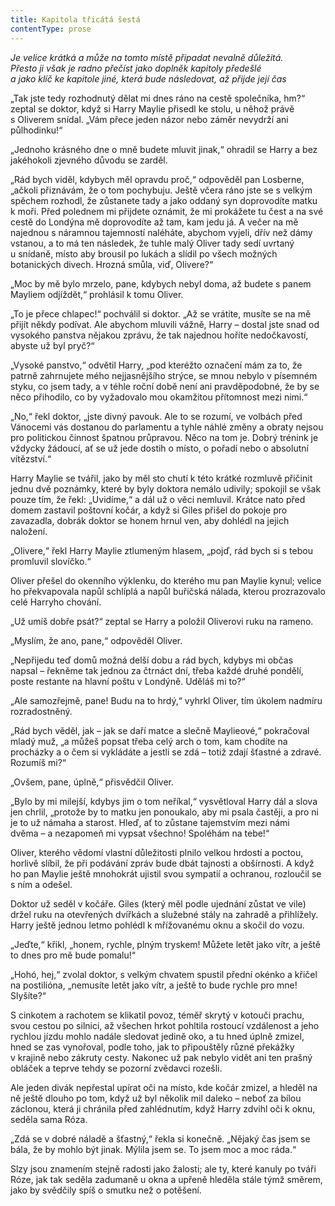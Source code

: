 ```yaml
---
title: Kapitola třicátá šestá
contentType: prose
---
```


<section>

_Je velice krátká a může na tomto místě připadat nevalně důležitá.  
Přesto ji však je radno přečíst jako doplněk kapitoly předešlé  
a jako klíč ke kapitole jiné, která bude následovat, až přijde její čas_

</section>

<section>

„Tak jste tedy rozhodnutý dělat mi dnes ráno na cestě společníka, hm?“ zeptal se doktor, když si Harry Maylie přisedl ke stolu, u něhož právě s Oliverem snídal. „Vám přece jeden názor nebo záměr nevydrží ani půlhodinku!“

„Jednoho krásného dne o mně budete mluvit jinak,“ ohradil se Harry a bez jakéhokoli zjevného důvodu se zarděl.

„Rád bych viděl, kdybych měl opravdu proč,“ odpověděl pan Losberne, „ačkoli přiznávám, že o tom pochybuju. Ještě včera ráno jste se s velkým spěchem rozhodl, že zůstanete tady a jako oddaný syn doprovodíte matku k moři. Před polednem mi přijdete oznámit, že mi prokážete tu čest a na své cestě do Londýna mě doprovodíte až tam, kam jedu já. A večer na mě najednou s náramnou tajemností naléháte, abychom vyjeli, dřív než dámy vstanou, a to má ten následek, že tuhle malý Oliver tady sedí uvrtaný u snídaně, místo aby brousil po lukách a slídil po všech možných botanických divech. Hrozná smůla, viď, Olivere?“

„Moc by mě bylo mrzelo, pane, kdybych nebyl doma, až budete s panem Mayliem odjíždět,“ prohlásil k tomu Oliver.

„To je přece chlapec!“ pochválil si doktor. „Až se vrátíte, musíte se na mě přijít někdy podívat. Ale abychom mluvili vážně, Harry – dostal jste snad od vysokého panstva nějakou zprávu, že tak najednou hoříte nedočkavostí, abyste už byl pryč?“

„Vysoké panstvo,“ odvětil Harry, „pod kteréžto označení mám za to, že patrně zahrnujete mého nejjasnějšího strýce, se mnou nebylo v písemném styku, co jsem tady, a v téhle roční době není ani pravděpodobné, že by se něco přihodilo, co by vyžadovalo mou okamžitou přítomnost mezi nimi.“

„No,“ řekl doktor, „jste divný pavouk. Ale to se rozumí, ve volbách před Vánocemi vás dostanou do parlamentu a tyhle náhlé změny a obraty nejsou pro politickou činnost špatnou průpravou. Něco na tom je. Dobrý trénink je vždycky žádoucí, ať se už jede dostih o místo, o pořadí nebo o absolutní vítězství.“

Harry Maylie se tvářil, jako by měl sto chutí k této krátké rozmluvě přičinit jednu dvě poznámky, které by byly doktora nemálo udivily; spokojil se však pouze tím, že řekl: „Uvidíme,“ a dál už o věci nemluvil. Krátce nato před domem zastavil poštovní kočár, a když si Giles přišel do pokoje pro zavazadla, dobrák doktor se honem hrnul ven, aby dohlédl na jejich naložení.

„Olivere,“ řekl Harry Maylie ztlumeným hlasem, „pojď, rád bych si s tebou promluvil slovíčko.“

Oliver přešel do okenního výklenku, do kterého mu pan Maylie kynul; velice ho překvapovala napůl schlíplá a napůl buřičská nálada, kterou prozrazovalo celé Harryho chování.

„Už umíš dobře psát?“ zeptal se Harry a položil Oliverovi ruku na rameno.

„Myslím, že ano, pane,“ odpověděl Oliver.

„Nepřijedu teď domů možná delší dobu a rád bych, kdybys mi občas napsal – řekněme tak jednou za čtrnáct dní, třeba každé druhé pondělí, poste restante na hlavní poštu v Londýně. Uděláš mi to?“

„Ale samozřejmě, pane! Budu na to hrdý,“ vyhrkl Oliver, tím úkolem nadmíru rozradostněný.

„Rád bych věděl, jak – jak se daří matce a slečně Maylieové,“ pokračoval mladý muž, „a můžeš popsat třeba celý arch o tom, kam chodíte na procházky a o čem si vykládáte a jestli se zdá – totiž zdají šťastné a zdravé. Rozumíš mi?“

„Ovšem, pane, úplně,“ přisvědčil Oliver.

„Bylo by mi milejší, kdybys jim o tom neříkal,“ vysvětloval Harry dál a slova jen chrlil, „protože by to matku jen ponoukalo, aby mi psala častěji, a pro ni je to už námaha a starost. Hleď, ať to zůstane tajemstvím mezi námi dvěma – a nezapomeň mi vypsat všechno! Spoléhám na tebe!“

Oliver, kterého vědomí vlastní důležitosti plnilo velkou hrdostí a poctou, horlivě slíbil, že při podávání zpráv bude dbát tajnosti a obšírnosti. A když ho pan Maylie ještě mnohokrát ujistil svou sympatií a ochranou, rozloučil se s ním a odešel.

Doktor už seděl v kočáře. Giles (který měl podle ujednání zůstat ve vile) držel ruku na otevřených dvířkách a služebné stály na zahradě a přihlížely. Harry ještě jednou letmo pohlédl k mřížovanému oknu a skočil do vozu.

„Jeďte,“ křikl, „honem, rychle, plným tryskem! Můžete letět jako vítr, a ještě to dnes pro mě bude pomalu!“

„Hohó, hej,“ zvolal doktor, s velkým chvatem spustil přední okénko a křičel na postilióna, „nemusíte letět jako vítr, a ještě to bude rychle pro mne! Slyšíte?“

S cinkotem a rachotem se klikatil povoz, téměř skrytý v kotouči prachu, svou cestou po silnici, až všechen hrkot pohltila rostoucí vzdálenost a jeho rychlou jízdu mohlo nadále sledovat jedině oko, a tu hned úplně zmizel, hned se zas vynořoval, podle toho, jak to připouštěly různé překážky v krajině nebo zákruty cesty. Nakonec už pak nebylo vidět ani ten prašný obláček a teprve tehdy se pozorní zvědavci rozešli.

Ale jeden divák nepřestal upírat oči na místo, kde kočár zmizel, a hleděl na ně ještě dlouho po tom, když už byl několik mil daleko – neboť za bílou záclonou, která ji chránila před zahlédnutím, když Harry zdvihl oči k oknu, seděla sama Róza.

„Zdá se v dobré náladě a šťastný,“ řekla si konečně. „Nějaký čas jsem se bála, že by mohlo být jinak. Mýlila jsem se. To jsem moc a moc ráda.“

Slzy jsou znamením stejně radosti jako žalosti; ale ty, které kanuly po tváři Róze, jak tak seděla zadumaně u okna a upřeně hleděla stále týmž směrem, jako by svědčily spíš o smutku než o potěšení.

</section>
